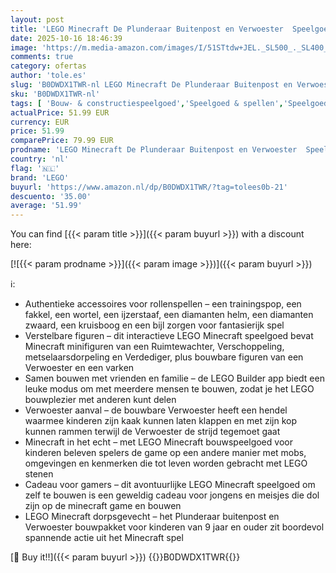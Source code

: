 ```yaml
---
layout: post
title: 'LEGO Minecraft De Plunderaar Buitenpost en Verwoester  Speelgoed voor Kinderen incl. Verstelbare Verwoester Figuur met Klappende Kaakfunctie - Cadeau voor Gamers  Jongens en Meisjes vanaf 8 Jaar 21278'
date: 2025-10-16 18:46:39
image: 'https://m.media-amazon.com/images/I/51STtdw+JEL._SL500_._SL400_.jpg'
comments: true
category: ofertas
author: 'tole.es'
slug: 'B0DWDX1TWR-nl LEGO Minecraft De Plunderaar Buitenpost en Verwoester...'
sku: 'B0DWDX1TWR-nl'
tags: [ 'Bouw- & constructiespeelgoed','Speelgoed & spellen','Speelgoedbouwsets','lego','🇳🇱', ]
actualPrice: 51.99 EUR
currency: EUR
price: 51.99
comparePrice: 79.99 EUR
prodname: 'LEGO Minecraft De Plunderaar Buitenpost en Verwoester  Speelgoed voor Kinderen incl. Verstelbare Verwoester Figuur met Klappende Kaakfunctie - Cadeau voor Gamers  Jongens en Meisjes vanaf 8 Jaar 21278'
country: 'nl'
flag: '🇳🇱'
brand: 'LEGO'
buyurl: 'https://www.amazon.nl/dp/B0DWDX1TWR/?tag=tolees0b-21'
descuento: '35.00'
average: '51.99'
---
```


You can find [{{< param title >}}]({{< param buyurl >}}) with a discount here:

[![{{< param prodname >}}]({{< param image >}})]({{< param buyurl >}})

ℹ️:

- Authentieke accessoires voor rollenspellen – een trainingspop, een fakkel, een wortel, een ijzerstaaf, een diamanten helm, een diamanten zwaard, een kruisboog en een bijl zorgen voor fantasierijk spel
- Verstelbare figuren – dit interactieve LEGO Minecraft speelgoed bevat Minecraft minifiguren van een Ruimtewachter, Verschoppeling, metselaarsdorpeling en Verdediger, plus bouwbare figuren van een Verwoester en een varken
- Samen bouwen met vrienden en familie – de LEGO Builder app biedt een leuke modus om met meerdere mensen te bouwen, zodat je het LEGO bouwplezier met anderen kunt delen
- Verwoester aanval – de bouwbare Verwoester heeft een hendel waarmee kinderen zijn kaak kunnen laten klappen en met zijn kop kunnen rammen terwijl de Verwoester de strijd tegemoet gaat
- Minecraft in het echt – met LEGO Minecraft bouwspeelgoed voor kinderen beleven spelers de game op een andere manier met mobs, omgevingen en kenmerken die tot leven worden gebracht met LEGO stenen
- Cadeau voor gamers – dit avontuurlijke LEGO Minecraft speelgoed om zelf te bouwen is een geweldig cadeau voor jongens en meisjes die dol zijn op de minecraft game en bouwen
- LEGO Minecraft dorpsgevecht – het Plunderaar buitenpost en Verwoester bouwpakket voor kinderen van 9 jaar en ouder zit boordevol spannende actie uit het Minecraft spel

[🛒 Buy it!!]({{< param buyurl >}})
{{<world>}}B0DWDX1TWR{{</world>}}
